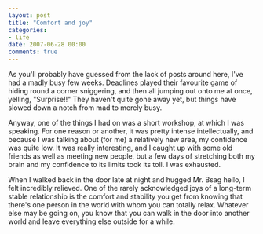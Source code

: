```yaml
---
layout: post
title: "Comfort and joy"
categories:
- life
date: 2007-06-28 00:00
comments: true
---
```


<p>As you'll probably have guessed from the lack of posts around here, I've had a madly busy few weeks. Deadlines played their favourite game of hiding round a corner sniggering, and then all jumping out onto me at once, yelling, "Surprise!!" They haven't quite gone away yet, but things have slowed down a notch from mad to merely busy.</p>

<p>Anyway, one of the things I had on was a short workshop, at which I was speaking. For one reason or another, it was pretty intense intellectually, and because I was talking about (for me) a relatively new area, my confidence was quite low. It was really interesting, and I caught up with some old friends as well as meeting new people, but a few days of stretching both my brain and my confidence to its limits took its toll. I was exhausted.</p>

<p>When I walked back in the door late at night and hugged Mr. Bsag hello, I felt incredibly relieved. One of the rarely acknowledged joys of a long-term stable relationship is the comfort and stability you get from knowing that there's one person in the world with whom you can totally relax. Whatever else may be going on, you know that you can walk in the door into another world and leave everything else outside for a while.</p>


